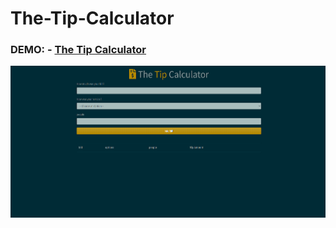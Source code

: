 # The-Tip-Calculator
### DEMO: - [The Tip Calculator](https://dima-kaddah.github.io/The-Tip-Calculator/The%20Tip%20Calculator.html)


<p align="center">
  <img src="https://github.com/Dima-Kaddah/The-Tip-Calculator/blob/master/project8.png" width="800"/></p>
